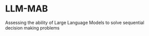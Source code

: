 # LLM-MAB
Assessing the ability of Large Language Models to solve sequential decision making problems
